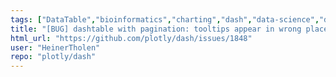 ```yaml
---
tags: ["DataTable","bioinformatics","charting","dash","data-science","data-visualization","finance","flask","gui-framework","julia","jupyter","modeling","plotly","plotly-dash","productivity","python","r","react","rstats","technical-computing","web-app"]
title: "[BUG] dashtable with pagination: tooltips appear in wrong place"
html_url: "https://github.com/plotly/dash/issues/1848"
user: "HeinerTholen"
repo: "plotly/dash"
---
```


